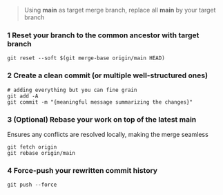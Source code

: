 > Using **main** as target merge branch, replace all **main** by your target branch

### 1 Reset your branch to the common ancestor with target branch
```shell
git reset --soft $(git merge-base origin/main HEAD)
```

### 2 Create a clean commit (or multiple well-structured ones)
```shell
# adding everything but you can fine grain
git add -A
git commit -m "{meaningful message summarizing the changes}"
```

### 3 (Optional) Rebase your work on top of the latest main
Ensures any conflicts are resolved locally, making the merge seamless
```shell
git fetch origin
git rebase origin/main
```

### 4 Force-push your rewritten commit history
```shell
git push --force
```
